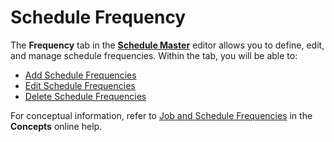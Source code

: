 # Schedule Frequency

The **Frequency** tab in the **[Schedule Master](Using-Schedule-Master.md)** editor allows you to define,
edit, and manage schedule frequencies. Within the tab, you will be able
to:

- [Add Schedule Frequencies](Adding-Schedule-Frequencies.md)
- [Edit Schedule Frequencies](Editing-Schedule-Frequencies.md)
- [Delete Schedule Frequencies](Deleting-Schedule-Frequencies.md)

For conceptual information, refer to [Job and Schedule Frequencies](../../../automation-concepts/frequencies.md) in the **Concepts** online help.
